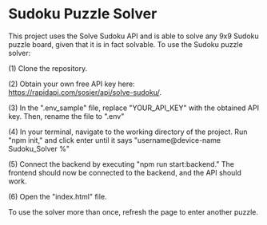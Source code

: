 # Sudoku Puzzle Solver
This project uses the Solve Sudoku API and is able to solve any 9x9 Sudoku puzzle board, given that it is in fact solvable. To use the Sudoku puzzle solver:

(1) Clone the repository.

(2) Obtain your own free API key here: https://rapidapi.com/sosier/api/solve-sudoku/.

(3) In the ".env_sample" file, replace "YOUR_API_KEY" with the obtained API key. Then, rename the file to ".env"

(4) In your terminal, navigate to the working directory of the project. Run "npm init," and click enter until it says "username@device-name Sudoku_Solver %"

(5) Connect the backend by executing "npm run start:backend." The frontend should now be connected to the backend, and the API should work.

(6) Open the "index.html" file.

To use the solver more than once, refresh the page to enter another puzzle.
